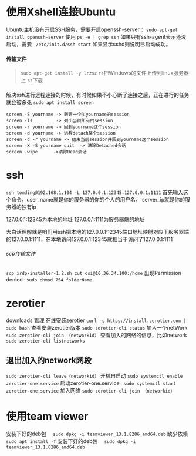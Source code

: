 # 使用Xshell连接Ubuntu
Ubuntu主机没有开启SSH服务，需要开启openssh-server：
```sudo apt-get install openssh-server```
使用
```ps -e | grep ssh```
如果只有ssh-agent表示还没启动，需要
``` /etc/init.d/ssh start```
如果显示sshd则说明已启动成功。
#### 传输文件
>```sudo apt-get install -y lrzsz```
```rz```把Windows的文件上传到linux服务器上
```sz```下载

#### 
解决ssh进行远程连接的时候，有时候如果不小心断了连接之后，正在进行的任务就会被杀死
```sudo apt install screen```
```
screen -S yourname -> 新建一个叫yourname的session
screen -ls         -> 列出当前所有的session
screen -r yourname -> 回到yourname这个session
screen -d yourname -> 远程detach某个session
screen -d -r yourname -> 结束当前session并回到yourname这个session
screen -X -S yourname quit  -> 清除Detached会话
screen -wipe      ->清除Dead会话
```
# ssh
```ssh tomding@192.168.1.104 -L 127.0.0.1:12345:127.0.0.1:1111```
首先输入这个命令，user_name就是你的服务器的你的个人的用户名， server_ip就是你的服务器的独有ip

127.0.0.1:12345为本地的地址 127.0.0.1:1111为服务器端的地址

大白话理解就是咱们用ssh把本地的127.0.0.1:12345端口地址映射对应于服务器端的127.0.0.1:1111，在本地访问127.0.0.1:12345就相当于访问了127.0.0.1:1111
###### scp传输文件
```scp xrdp-installer-1.2.sh zut_csi@10.36.34.100:/home```
出现Permission denied-
```sudo chmod 754 folderName```
# zerotier
[downloads](https://www.zerotier.com/download/)
[管理](https://my.zerotier.com/network)
 在线安装zerotier
```curl -s https://install.zerotier.com | sudo bash```
 查看安装zerotier版本
```sudo zerotier-cli status```
加入一个netWork
```sudo zerotier-cli join （networkid）```
查看加入的网络的信息，比如network
```sudo zerotier-cli listnetworks```
## 退出加入的network网段
```sudo zerotier-cli leave（networkid）```
开机自启动
```sudo systemctl enable zerotier-one.service```
启动zerotier-one.service
``` sudo systemctl start zerotier-one.service```
加入网络
```sudo zerotier-cli join （networkid）```

# 使用team viewer
安装下好的deb包
```  sudo dpkg -i teamviewer_13.1.8286_amd64.deb```
缺少依赖
```sudo apt install -f```
安装下好的deb包
```  sudo dpkg -i teamviewer_13.1.8286_amd64.deb```
